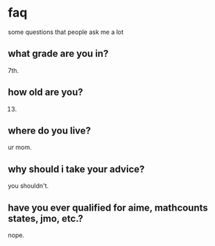# faq

some questions that people ask me a lot

## what grade are you in?

7th.

## how old are you?

13.

## where do you live?

ur mom.

## why should i take your advice?

you shouldn't.

## have you ever qualified for aime, mathcounts states, jmo, etc.?

nope.
